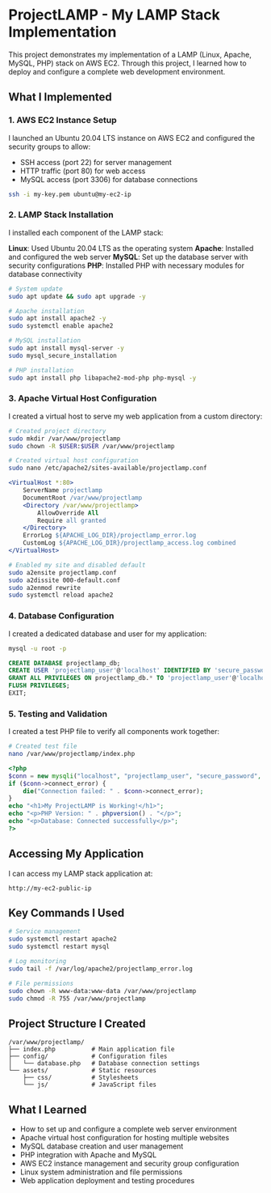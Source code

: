 # ProjectLAMP - My LAMP Stack Implementation

This project demonstrates my implementation of a LAMP (Linux, Apache, MySQL, PHP) stack on AWS EC2. Through this project, I learned how to deploy and configure a complete web development environment.

## What I Implemented

### 1. AWS EC2 Instance Setup
I launched an Ubuntu 20.04 LTS instance on AWS EC2 and configured the security groups to allow:
- SSH access (port 22) for server management
- HTTP traffic (port 80) for web access
- MySQL access (port 3306) for database connections

```bash
ssh -i my-key.pem ubuntu@my-ec2-ip
```

### 2. LAMP Stack Installation
I installed each component of the LAMP stack:

**Linux**: Used Ubuntu 20.04 LTS as the operating system
**Apache**: Installed and configured the web server
**MySQL**: Set up the database server with security configurations
**PHP**: Installed PHP with necessary modules for database connectivity

```bash
# System update
sudo apt update && sudo apt upgrade -y

# Apache installation
sudo apt install apache2 -y
sudo systemctl enable apache2

# MySQL installation
sudo apt install mysql-server -y
sudo mysql_secure_installation

# PHP installation
sudo apt install php libapache2-mod-php php-mysql -y
```

### 3. Apache Virtual Host Configuration
I created a virtual host to serve my web application from a custom directory:

```bash
# Created project directory
sudo mkdir /var/www/projectlamp
sudo chown -R $USER:$USER /var/www/projectlamp

# Created virtual host configuration
sudo nano /etc/apache2/sites-available/projectlamp.conf
```

```apache
<VirtualHost *:80>
    ServerName projectlamp
    DocumentRoot /var/www/projectlamp
    <Directory /var/www/projectlamp>
        AllowOverride All
        Require all granted
    </Directory>
    ErrorLog ${APACHE_LOG_DIR}/projectlamp_error.log
    CustomLog ${APACHE_LOG_DIR}/projectlamp_access.log combined
</VirtualHost>
```

```bash
# Enabled my site and disabled default
sudo a2ensite projectlamp.conf
sudo a2dissite 000-default.conf
sudo a2enmod rewrite
sudo systemctl reload apache2
```

### 4. Database Configuration
I created a dedicated database and user for my application:

```bash
mysql -u root -p
```

```sql
CREATE DATABASE projectlamp_db;
CREATE USER 'projectlamp_user'@'localhost' IDENTIFIED BY 'secure_password';
GRANT ALL PRIVILEGES ON projectlamp_db.* TO 'projectlamp_user'@'localhost';
FLUSH PRIVILEGES;
EXIT;
```

### 5. Testing and Validation
I created a test PHP file to verify all components work together:

```bash
# Created test file
nano /var/www/projectlamp/index.php
```

```php
<?php
$conn = new mysqli("localhost", "projectlamp_user", "secure_password", "projectlamp_db");
if ($conn->connect_error) {
    die("Connection failed: " . $conn->connect_error);
}
echo "<h1>My ProjectLAMP is Working!</h1>";
echo "<p>PHP Version: " . phpversion() . "</p>";
echo "<p>Database: Connected successfully</p>";
?>
```

## Accessing My Application
I can access my LAMP stack application at:
```
http://my-ec2-public-ip
```

## Key Commands I Used
```bash
# Service management
sudo systemctl restart apache2
sudo systemctl restart mysql

# Log monitoring
sudo tail -f /var/log/apache2/projectlamp_error.log

# File permissions
sudo chown -R www-data:www-data /var/www/projectlamp
sudo chmod -R 755 /var/www/projectlamp
```

## Project Structure I Created
```
/var/www/projectlamp/
├── index.php          # Main application file
├── config/            # Configuration files
│   └── database.php   # Database connection settings
└── assets/            # Static resources
    ├── css/           # Stylesheets
    └── js/            # JavaScript files
```

## What I Learned
- How to set up and configure a complete web server environment
- Apache virtual host configuration for hosting multiple websites
- MySQL database creation and user management
- PHP integration with Apache and MySQL
- AWS EC2 instance management and security group configuration
- Linux system administration and file permissions
- Web application deployment and testing procedures